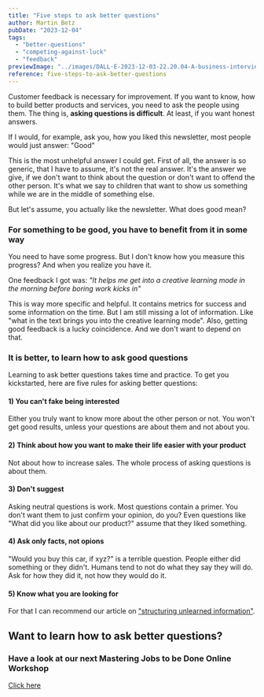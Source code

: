 ```yaml
---
title: "Five steps to ask better questions"
author: Martin Betz
pubDate: "2023-12-04"
tags:
  - "better-questions"
  - "competing-against-luck"
  - "feedback"
previewImage: "../images/DALL·E-2023-12-03-22.20.04-A-business-interview-situation-depicted-in-a-geometric-watercolor-style-with-blue-and-mint-colors.-The-image-should-be-created-in-a-wide-format.png"
reference: five-steps-to-ask-better-questions
---
```


Customer feedback is necessary for improvement. If you want to know, how to build better products and services, you need to ask the people using them. The thing is, **asking questions is difficult**. At least, if you want honest answers.

If I would, for example, ask you, how you liked this newsletter, most people would just answer: "Good"

This is the most unhelpful answer I could get. First of all, the answer is so generic, that I have to assume, it's not the real answer. It's the answer we give, if we don't want to think about the question or don't want to offend the other person. It's what we say to children that want to show us something while we are in the middle of something else.

But let's assume, you actually like the newsletter. What does good mean?

### For something to be good, you have to benefit from it in some way

You need to have some progress. But I don't know how you measure this progress? And when you realize you have it.

One feedback I got was: _"It helps me get into a creative learning mode in the morning before boring work kicks in"_

This is way more specific and helpful. It contains metrics for success and some information on the time. But I am still missing a lot of information. Like "what in the text brings you into the creative learning mode". Also, getting good feedback is a lucky coincidence. And we don't want to depend on that.

### It is better, to learn how to ask good questions

Learning to ask better questions takes time and practice. To get you kickstarted, here are five rules for asking better questions:

#### 1) You can't fake being interested

Either you truly want to know more about the other person or not. You won't get good results, unless your questions are about them and not about you.

#### 2) Think about how you want to make their life easier with your product

Not about how to increase sales. The whole process of asking questions is about them.

#### 3) Don't suggest

Asking neutral questions is work. Most questions contain a primer. You don't want them to just confirm your opinion, do you? Even questions like "What did you like about our product?" assume that they liked something.

#### 4) Ask only facts, not opions

"Would you buy this car, if xyz?" is a terrible question. People either did something or they didn't. Humans tend to not do what they say they will do. Ask for how they did it, not how they would do it.

#### 5) Know what you are looking for

For that I can recommend our article on ["structuring unlearned information"](/en/blog/structuring-unlearned-information/).

## Want to learn how to ask better questions?

### Have a look at our next Mastering Jobs to be Done Online Workshop

[Click here](/services/mastering-jobs-to-be-done-online-workshop/)
